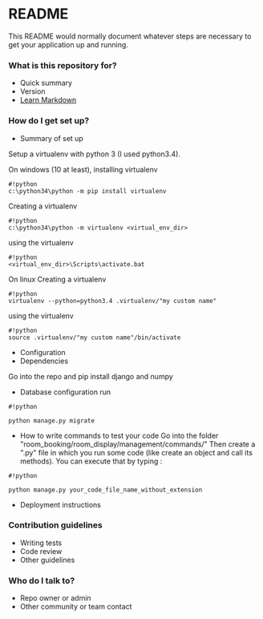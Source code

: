# README #

This README would normally document whatever steps are necessary to get your application up and running.

### What is this repository for? ###

* Quick summary
* Version
* [Learn Markdown](https://bitbucket.org/tutorials/markdowndemo)

### How do I get set up? ###

* Summary of set up

Setup a virtualenv with python 3 (I used python3.4).

On windows (10 at least), installing virtualenv

```
#!python
c:\python34\python -m pip install virtualenv
```
Creating a virtualenv
```
#!python
c:\python34\python -m virtualenv <virtual_env_dir>
```
using the virtualenv
```
#!python
<virtual_env_dir>\Scripts\activate.bat
```

On linux
Creating a virtualenv
```
#!python
virtualenv --python=python3.4 .virtualenv/"my custom name"
```
using the virtualenv
```
#!python
source .virtualenv/"my custom name"/bin/activate
```

* Configuration
* Dependencies

Go into the repo and pip install django and numpy

* Database configuration
run 
```
#!python

python manage.py migrate
```

* How to write commands to test your code
Go into the folder "room_booking/room_display/management/commands/"
Then create a ".py" file in which you run some code (like create an object and call its methods). You can execute that by typing :
```
#!python

python manage.py your_code_file_name_without_extension
```

* Deployment instructions

### Contribution guidelines ###

* Writing tests
* Code review
* Other guidelines

### Who do I talk to? ###

* Repo owner or admin
* Other community or team contact